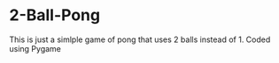 # 2-Ball-Pong

This is just a simlple game of pong that uses 2 balls instead of 1.
Coded using Pygame
